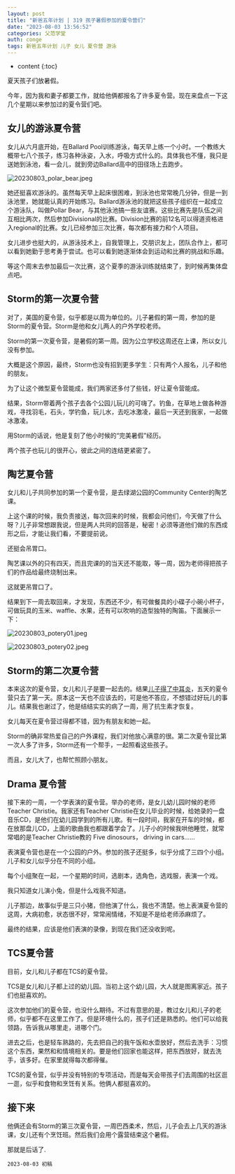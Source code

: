 ```yaml
---
layout: post
title: "新爸五年计划 | 319 孩子暑假参加的夏令营们"
date: "2023-08-03 13:56:52"
categories: 父范学堂
auth: conge
tags: 新爸五年计划 儿子 女儿 夏令营 游泳
---
```

* content
{:toc}

夏天孩子们放暑假。

今年，因为我和妻子都要工作，就给他俩都报名了许多夏令营。现在来盘点一下这几个星期以来参加过的夏令营们吧。




## 女儿的游泳夏令营

女儿从六月底开始，在Ballard Pool训练游泳，每天早上练一个小时。一个教练大概带七八个孩子，练习各种泳姿，入水，呼吸方式什么的。具体我也不懂，我只是送她到泳池，看一会儿，就到旁边Ballard高中的田径场上去跑步。

![20230803_polar_bear.jpeg](https://s2.loli.net/2023/08/04/g5CUZsjV3dv67NG.jpg)

她还挺喜欢游泳的。虽然每天早上起床很困难，到泳池也常常晚几分钟，但是一到泳池里，她就能认真的开始练习。Ballard游泳池的就把这些孩子组织在一起成立个游泳队，叫做Pollar Bear，与其他泳池搞一些友谊赛。这些比赛先是队伍之间互相比两次，然后参加Divisional的比赛。Division比赛的前12名可以得道资格进入regional的比赛。女儿已经参加三次比赛，每次都有接力和个人项目。

女儿进步也挺大的，从游泳技术上，自我管理上，交朋识友上，团队合作上，都可以看到她勤于思考勇于尝试。也可以看到她逐渐体会到运动和比赛的挑战和乐趣。

等这个周末去参加最后一次比赛，这个夏季的游泳训练就结束了，到时候再集体盘点吧。

## Storm的第一次夏令营

对了，美国的夏令营，似乎都是以周为单位的。儿子暑假的第一周，参加的是Storm的夏令营。Storm是他和女儿两人的户外学校老师。

Storm的第一次夏令营，是暑假的第一周。因为公立学校这周还在上课，所以女儿没有参加。

大概是这个原因，最终，Storm也没有招到更多学生：只有两个人报名，儿子和他的朋友。

为了让这个微型夏令营能成，我们两家还多付了些钱，好让夏令营能成。

结果，Storm带着两个孩子去各个公园儿玩儿的可嗨了。钓鱼，在草地上做各种游戏，寻找羽毛，石头，学钓鱼，玩儿水，去吃冰激凌，最后一天还到我家，一起做冰激凌。

用Storm的话说，他是复刻了他小时候的“完美暑假”经历。

两个孩子也玩儿的很开心，彼此之间的连结更紧密了。

## 陶艺夏令营

女儿和儿子共同参加的第一个夏令营，是去绿湖公园的Community Center的陶艺课。

上这个课的时候，我负责接送，每次回来的时候，我都会问他们，今天做了什么呀？儿子非常想跟我说，但是两人共同的回答是，秘密！必须等道他们做的东西成形之后，才能让我们看，不要提前说。

还挺会吊胃口。

陶艺课以外的只有四天，而且完课的的当天还不能取，等一周，因为老师得把孩子们的作品给最终烧制出来。

这就更吊胃口了。

结果到下一周去取回来，才发现，东西还不少，有可做餐具的小碟子小碗小杯子，可做玩具的玉米、waffle、水果，还有可以吹响的造型独特的陶笛。下面展示一下：

![20230803_potery01.jpeg](https://s2.loli.net/2023/08/04/v6eOlZLNQS3pjVk.jpg)

![20230803_potery02.jpeg](https://s2.loli.net/2023/08/04/UEc15A6Z8SlNbHL.jpg)

## Storm的第二次夏令营

本来这次的夏令营，女儿和儿子是要一起去的。结果[儿子得了中耳炎](https://conge.livingwithfcs.org/2023/07/26/NewDaddy-sick-son-winning-daughter/)，五天的夏令营只去了第一天。原本这一天也不应该去的，可是他不答应，不想错过好玩儿的事儿。结果我也谢过了，他是结结实实的病了一周，用了抗生素才恢复。

女儿每天在夏令营过得都不错，因为有朋友和她一起。

Storm的确非常热爱自己的户外课程，我们对他放心满意的很。第二次夏令营比第一次人多了许多，Storm还有一个帮手，一起照看这些孩子。

而且，女儿大了，也帮忙照顾小朋友。

## Drama 夏令营

接下来的一周，一个学表演的夏令营。举办的老师，是女儿幼儿园时候的老师 Teacher Christie。我家还有Teacher Christie在女儿毕业的时候，给她录的一盘音乐CD，是他们在幼儿园学到的所有儿歌。有一段时间，我家在开车的时候，都在放那盘儿CD，上面的歌曲我也都跟着学会了。儿子小的时候我哄他睡觉，就常常唱的是Teacher Christie教的 Five dinosours， driving in cars……

表演夏令营也是在一个公园的户外。参加的孩子还挺多，似乎分成了三四个小组。儿子和女儿似乎分在不同的小组。

每个小组聚在一起，一个星期的时间，选剧本，选角色，选戏服，表演一个戏。

我只知道女儿演小兔，但是什么戏我不知道。

儿子那边，故事似乎是三只小猪，但他演了什么，我也不清楚。他上表演夏令营的这周，大病初愈，状态很不好，常常闹情绪，不知是不是给老师添麻烦了。

最终的结果，应该是他们表演的录像，到现在我们还没收到呢。

## TCS夏令营

目前，女儿和儿子都在TCS的夏令营。

TCS是女儿和儿子都上过的幼儿园。当初上这个幼儿园，大人就是图离家近。孩子们也挺喜欢的。

这次参加他们的夏令营，也没什么期待。不过有意思的是，教过女儿和儿子的老师，似乎都不在这里工作了。但是环境什么的，孩子们还是熟悉的。他们可以给我领路，告诉我从哪里走，进哪个门。

进去之后，也是轻车熟路的，先去把自己的我午饭和水壶放好，然后去洗手：习惯这个东西，果然和和情境相关的。要是他们回家也能这样，把东西放好，就去洗手，该多好。在家里就得每次都得催。

TCS的夏令营，似乎并没有特别的专项活动，而是每天会带孩子们去周围的社区逛一逛，似乎和食物和烹饪有关系。他俩人都挺喜欢的。

## 接下来

他俩还会有Storm的第三次夏令营，一周巴西柔术，然后，儿子会去上几天的游泳课，女儿还有个烹饪班。然后我们会用个露营结束这个暑假。

那就是后话了.


```
2023-08-03 初稿
```

